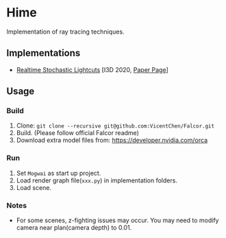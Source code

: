 # Hime

Implementation of ray tracing techniques.

## Implementations
 - [Realtime Stochastic Lightcuts](RealtimeStochasticLightcuts/) [I3D 2020, [Paper Page](https://dqlin.xyz/pubs/2020-i3d-SLC/)]

## Usage

### Build
1. Clone: `git clone --recursive git@github.com:VicentChen/Falcor.git`
2. Build. (Please follow official Falcor readme)
3. Download extra model files from: https://developer.nvidia.com/orca

### Run
1. Set `Mogwai` as start up project.
2. Load render graph file(`xxx.py`) in implementation folders.
3. Load scene.

### Notes
- For some scenes, z-fighting issues may occur. You may need to modify camera near plan(camera depth) to 0.01.

